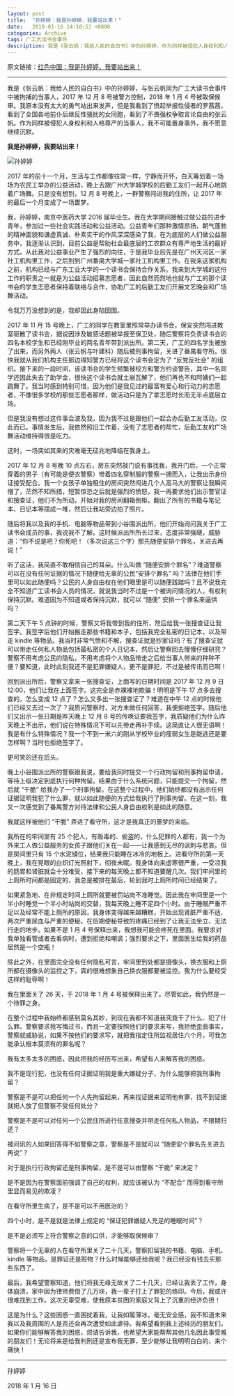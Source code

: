 ```yaml
---
layout: post
title:  "孙婷婷：我是孙婷婷，我要站出来！"
date:   2018-01-16 14:10:51 +0800
categories: Archive
tags: 广工大读书会事件
description: 我是《张云帆：我给人民的自白书》中的孙婷婷，作为同样被侵犯人身权利和人格尊严的当事人，我不可能置身事外，我不愿意继续沉默。
---
```


原文链接：[红色中国：我是孙婷婷，我要站出来！](http://redchinacn.net/portal.php?mod=view&aid=34226)

---

我是《张云帆：我给人民的自白书》中的孙婷婷，与张云帆同为广工大读书会事件中被拘捕的当事人，2017 年 12 月 8 号被警方控制，2018 年 1 月 4 号被取保候审。我原本没有太大的勇气站出来发声，但是我看到了愤起举报性侵者的罗茜茜，看到了全国各地前仆后继反性骚扰的女同胞，看到了不畏强权争取言论自由的张云帆。作为同样被侵犯人身权利和人格尊严的当事人，我不可能置身事外，我不愿意继续沉默。

**我是孙婷婷，我要站出来！**

![孙婷婷](https://i.loli.net/2018/04/26/5ae1b919a02f0.png)

2017 年的前十一个月，生活与工作都像往常一样，宁静而开怀，白天筹划着一场场为农民工举办的公益活动，晚上去跟广州大学城学校的后勤工友们一起开心地跳着广场舞。只是没有想到，12 月 8 号晚上，一群警察闯进我的住所，让 2017 年的最后一个月变成了一场噩梦。

我，孙婷婷，南京中医药大学 2016 届毕业生。我在大学期间接触过做公益的进步青年，参加过一些社会实践活动和公益活动。公益青年们那种激情昂扬、朝气蓬勃的精神面貌和谦虚真诚、朴素实干的作风深深感染了我，在为底层的人们做公益服务中，我逐渐认识到，目前公益是帮助社会最底层的工农群众有尊严地生活的最好方式。从此我对公益事业产生了强烈的向往，于是我毕业后先是在广州天河区一家社工机构里工作，之后到到广州番禺大学城一家社工机构里工作。在我来这家机构之前，机构已经与广东工业大学的一个读书会保持合作关系。我来到大学城的这份工作的职责之一就是为公益活动招募志愿者，因此自然而然地也就与广工的那个读书会的学生志愿者保持着联络与合作，协助广工的后勤工友们开展文艺晚会和广场舞活动。

令我万万没想到的是，我却因此身陷囹圄。

2017 年 11 月 15 号晚上，广工的同学在教室里照常举办读书会，保安突然闯进教室驱散了读书会，据说因涉及敏感话题被举报至保卫处，随后警察将负责读书会的四名本校学生和已经刚毕业的两名青年带到派出所。第二天，广工的四名学生被放了出来，而另外两人（张云帆与叶建科）随后被刑事拘留，关进了番禺看守所。很快我就从我们机构主任那边得知警方已经将这个读书会定为了 “反党反社会” 的组织。接下来的一段时间，该读书会的学生频繁被校方和警方约谈警告，其中一名同学还因此失去了助学金，很快这个读书会就土崩瓦解了，他们再也不和阿姨们一起跳舞了。我当时感到特别可惜，因为他们是我见过的最富有爱心和行动力的志愿者，不像很多学校的那些志愿者那样，做活动只是为了拿志愿时长而无半点底层立场。

但是我没有想过这件事会波及我，因为我不过是跟他们一起合办后勤工友活动，仅此而已。事情发生后，我依然照旧工作着，没有了志愿者的帮忙，后勤工友的广场舞活动维持得很是吃力。

这时，一场突如其来的灾难毫无征兆地降临在我身上。

2017 年 12 月 8 号晚 10 点左右，房东突然敲门说有事找我，我开门后，一个正常穿着的男子（有可能是便衣警察）带着四名穿制服的警察一拥而入，让我出示身份证接受配合。我一个女孩子单独租住的房间突然闯进几个人高马大的警察让我瞬间懵了，茫然不知所措，短暂惊恐之后就是强烈的愤怒，我一再要求他们出示警官证和搜查证，他们不为所动，开始对我的房间翻箱倒柜，翻出了所有的书籍与笔记本、日记本等摆成一堆，然后让我站旁边拍了照片。

随后将我以及我的手机、电脑等物品带到小谷围派出所，他们开始询问我关于广工读书会成员的事，我说我不了解。这时候派出所所长过来，态度非常强硬，威胁道：“你不说是吧？你死吧！（多次说这三个字）那先随便安排个罪名，关进去再说！”

听了这话，我简直不敢相信自己的耳朵。什么叫做 “随便安排个罪名”？难道警察可以在没有任何证据的情况下随便给无辜的公民“安排个罪名” 吗？法律在他们手里可以如此随便吗？公民的人身自由权在他们眼里是可以随便践踏吗？且不说我完全不知道广工读书会人员的情况，就说我当时不过是一个被询问情况的人，有权利保持沉默。难道因为不知道或者保持沉默，就可以 “随便” 安排一个罪名来逼供吗？

第二天下午 5 点钟的时候，警察又将我带到我的住所，然后给我一张搜查证让我签字。我签字后他们开始搬走那些书籍和本子，包括我完全私密的日记本，以及带走 kindle 等物品。我当时非常气愤和不解，搜查证就是抄家证吗？有了搜查证就可以带走任何私人物品包括最私密的个人日记本，然后让警察回去慢慢仔细研究？警察不用考虑公民的隐私，不用考虑将个人物品带走之后给当事人带来的种种不便？要知道，此时此刻我还不是犯罪嫌疑人，更不是罪犯，不过是被传讯而已啊！

回到派出所后，警察又拿来一张搜查证，上面写的日期时间是 2017 年 12 月 9 日 12:00，他们让我在上面签字。这完全是赤裸裸地欺骗！明明是下午 17 点多去搜查的，怎么变成 12 点了？怎么又多出一张搜查证了？难道在中午 12 点的时候他们已经又去过一次了？我质问警察时，对方未做任何回答，我便拒绝签字。随后他们又出示一张日期是昨天晚上 12 月 8 号的传唤证要我签字，我质疑他们为什么昨天晚上不出示，他们说在特殊情况下可以先带走再补手续。这简直让人很无语啊！我是有什么特殊情况？我一个不到一米六的刚从学校毕业的瘦弱女生是能逃还是要怎样啊？当时也拒绝签字了。

更可笑的还在后头。

晚上小谷围派出所的警察跟我说，要给我同时提交一个行政拘留和刑事拘留申请，等待上级决定到底执行何种拘留。结果由于什么系统问题，只能提交一个拘留，然后就 “干脆” 给我办了一个刑事拘留。在这整个过程中，他们始终都没有出示任何证据证明我犯了什么罪，就以如此随便的方式给我执行了刑事拘留。在这一刻，我又一次感觉到了番禺警方对待法律和公民人身自由权利是如此的随意。

我就这样被他们 “干脆” 弄进了看守所，这才是我真正的噩梦的来临。

我所在的牢间里有 25 个犯人，有贩毒的、偷盗的，什么犯罪的人都有，我一个为外来工人做公益服务的女孩子跟他们关在一起——让我感到无尽的讽刺与悲哀。但是房间里只有 15 个水泥铺位，结果我只能睡在冰冷的地板上。进看守所的第一天晚上，我在晃眼的白炽灯光照射下，彻夜未眠。我身体向来虚寒很严重，一受凉我的肠胃和肾脏就会十分难受，接下来的每天晚上都不知道要醒几次。我们牢间里的上厕所时间都是固定的，我总是被排在最后，轮到我时上厕所时间已经结束了。

如果紧急地、在非规定时间上厕所就要被罚站岗不准睡觉。因此我在牢间里是一个半小时睡觉一个半小时站岗的交替，我每天晚上睡不足四个小时。由于睡眠严重不足以及经常不能上厕所的原因，我身体变得越来越糟糕，开始出现肾脏严重不适、两次严重尿血与严重的便秘，在后期便秘导致的疼痛已经到了让我无法坐立、无法行走的地步。如果不是 1 月 4 号保释出来，我想我可能会疼死在里面。我要求对我单独看管或者去看病时，遭到拒绝和嘲讽；强烈要求之下，里面医生给我的药品居然是一个空瓶！

除此之外，在里面完全没有任何隐私可言，牢间里到处都是摄像头，换衣服和上厕所都在摄像头的监控之下，真的很难想象自己换衣服都要被监控。我为什么要经受这样的耻辱啊！

我在里面关了 26 天，于 2018 年 1 月 4 号被保释出来了。尽管如此，我仍然是一个待罪之身。

在整个过程中我始终都感到莫名其妙，到现在我都不知道我究竟干了什么、犯了什么罪。警察要求我写悔过书，而且一定要按照他们的要求来写，我拒绝歪曲事实，警察就威胁说，如果不按他们的要求写，就把我指定住所监视居住六个月，可我怎能承认根本莫须有的罪名呢？

我有太多太多的困惑，因此把我的经历写出来，希望有人来解答我的困惑。

我不是现行犯，也没有任何证据证明我是重大嫌疑分子，为什么能够把我刑事拘留？

警察是不是可以把任何一个人先拘留起来，再来找证据来证明他有罪，找不到证据就把人放了但警察不受任何处分？

警察是不是可以对任何一个公民住所进行任意搜查并带走任何私人物品，不限期归还？

被问讯的人如果回答得不如警察之意，警察是不是就可以 “随便安个罪名先关进去再说”？

对于是执行行政拘留还是刑事拘留，是不是可以由警察 “干脆” 来决定？

是不是因为在警察面前强调了自己的权利，就应该被认为 “不配合” 而得到看守所里显而易见的欺凌？

在看守所里生病了，是不是可以不用医治的？

四个小时，是不是就是法律上规定的 “保证犯罪嫌疑人充足的睡眠时间”？

是不是必须写上符合警察之意的口供，才能够取保候审？

警察将一个无辜的人在看守所里关了二十几天，警察扣留我的书籍、电脑、手机、kindle 等物品，是罪证还是赃物？什么时候能够还给我呢？我已经没有钱去买那些东西了。

最后，我希望警察知道，他们将我无缘无故关了二十几天，已经让我丢了工作，身体崩溃，家中因为律师费借了几万块，我一辈子打上了罪犯的烙印。今后，我或许很难找到工作。这次无辜受难，使我原本贫困的家庭又背上了沉重的经济负担！

这是为什么？这些困惑一直困扰着我，让我如履薄冰，毫无安全感，我不知道未来我以及我周围的人是否还会再次遭受如此虐待。我希望看到我上述经历的朋友们，如果你们能够解答我的困惑，烦请告诉我，也希望大家能帮帮其他几名因此事受难的朋友们！无论将来是给我判刑还是宣布我无罪，至少能够让我明明白白的，来个痛快！

---

孙婷婷

2018 年 1 月 16 日
